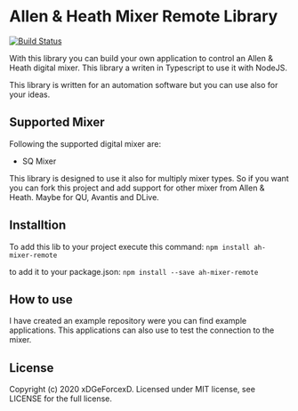 Allen & Heath Mixer Remote Library
======

[![Build Status](https://travis-ci.com/xDGeForcexD/ah-mixer-remote.svg?branch=master)](https://travis-ci.com/xDGeForcexD/ah-mixer-remote)

With this library you can build your own application to control an Allen & Heath digital mixer.
This library a writen in Typescript to use it with NodeJS.

This library is written for an automation software but you can use also for your ideas.


## Supported Mixer

Following the supported digital mixer are:

* SQ Mixer


This library is designed to use it also for multiply mixer types.
So if you want you can fork this project and add support for other mixer from Allen & Heath.
Maybe for QU, Avantis and DLive.


## Installtion

To add this lib to your project execute this command:
`npm install ah-mixer-remote`

to add it to your package.json:
`npm install --save ah-mixer-remote`


## How to use

I have created an example repository were you can find example applications.
This applications can also use to test the connection to the mixer. 


## License
Copyright (c) 2020 xDGeForcexD. Licensed under MIT license, see LICENSE for the full license.